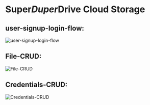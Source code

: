 # Super*Duper*Drive Cloud Storage

## user-signup-login-flow:
![user-signup-login-flow](https://user-images.githubusercontent.com/36087477/147603263-c187486d-a452-4402-9dd0-d68752598153.gif)

## File-CRUD:
![File-CRUD](https://user-images.githubusercontent.com/36087477/147603285-6989e017-ce0a-4cf9-8885-2964440090d0.gif)

## Credentials-CRUD:
![Credentials-CRUD](https://user-images.githubusercontent.com/36087477/147603291-d2885b41-e19e-42af-97e5-f3d996302d39.gif)
